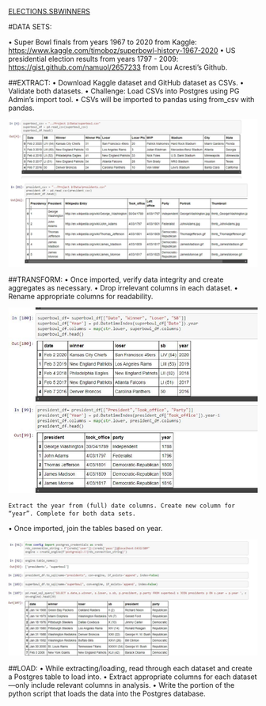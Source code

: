 
[ELECTIONS.SBWINNERS](Images/elections.jpg)

#DATA SETS:

• Super Bowl finals from years 1967 to 2020 from Kaggle: https://www.kaggle.com/timoboz/superbowl-history-1967-2020 
• US presidential election results from years 1797 - 2009: https://gist.github.com/namuol/2657233 from Lou Acresti’s Github.


##EXTRACT: 
•	Download Kaggle dataset and GitHub dataset as CSVs. 
•	Validate both datasets. 
•	Challenge: Load CSVs into Postgres using PG Admin’s import tool.
•	CSVs will be imported to pandas using from_csv with pandas.

![1st Pull](Images/SB1.jpg)

##TRANSFORM: 
•	Once imported, verify data integrity and create aggregates as necessary. 
•	Drop irrelevant columns in each dataset.
•	Rename appropriate columns for readability. 

![Clean up](Images/CU.jpg)

	Extract the year from (full) date columns. Create new column for “year”. Complete for both data sets. 
•	Once imported, join the tables based on year.  

![Joined](Images/Join.jpg)

##LOAD: 
•	While extracting/loading, read through each dataset and create a Postgres table to load into. 
•	Extract appropriate columns for each dataset—only include relevant columns in analysis.
•	Write the portion of the python script that loads the data into the Postgres database. 
